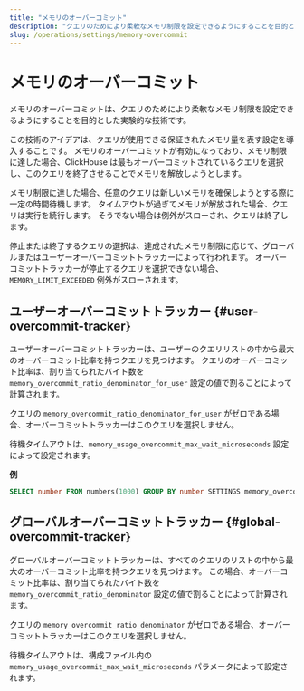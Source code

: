 ```yaml
---
title: "メモリのオーバーコミット"
description: "クエリのためにより柔軟なメモリ制限を設定できるようにすることを目的とした実験的な技術。"
slug: /operations/settings/memory-overcommit
---
```


# メモリのオーバーコミット

メモリのオーバーコミットは、クエリのためにより柔軟なメモリ制限を設定できるようにすることを目的とした実験的な技術です。

この技術のアイデアは、クエリが使用できる保証されたメモリ量を表す設定を導入することです。
メモリのオーバーコミットが有効になっており、メモリ制限に達した場合、ClickHouse は最もオーバーコミットされているクエリを選択し、このクエリを終了させることでメモリを解放しようとします。

メモリ制限に達した場合、任意のクエリは新しいメモリを確保しようとする際に一定の時間待機します。
タイムアウトが過ぎてメモリが解放された場合、クエリは実行を続行します。
そうでない場合は例外がスローされ、クエリは終了します。

停止または終了するクエリの選択は、達成されたメモリ制限に応じて、グローバルまたはユーザーオーバーコミットトラッカーによって行われます。
オーバーコミットトラッカーが停止するクエリを選択できない場合、`MEMORY_LIMIT_EXCEEDED` 例外がスローされます。

## ユーザーオーバーコミットトラッカー {#user-overcommit-tracker}

ユーザーオーバーコミットトラッカーは、ユーザーのクエリリストの中から最大のオーバーコミット比率を持つクエリを見つけます。
クエリのオーバーコミット比率は、割り当てられたバイト数を `memory_overcommit_ratio_denominator_for_user` 設定の値で割ることによって計算されます。

クエリの `memory_overcommit_ratio_denominator_for_user` がゼロである場合、オーバーコミットトラッカーはこのクエリを選択しません。

待機タイムアウトは、`memory_usage_overcommit_max_wait_microseconds` 設定によって設定されます。

**例**

```sql
SELECT number FROM numbers(1000) GROUP BY number SETTINGS memory_overcommit_ratio_denominator_for_user=4000, memory_usage_overcommit_max_wait_microseconds=500
```

## グローバルオーバーコミットトラッカー {#global-overcommit-tracker}

グローバルオーバーコミットトラッカーは、すべてのクエリのリストの中から最大のオーバーコミット比率を持つクエリを見つけます。
この場合、オーバーコミット比率は、割り当てられたバイト数を `memory_overcommit_ratio_denominator` 設定の値で割ることによって計算されます。

クエリの `memory_overcommit_ratio_denominator` がゼロである場合、オーバーコミットトラッカーはこのクエリを選択しません。

待機タイムアウトは、構成ファイル内の `memory_usage_overcommit_max_wait_microseconds` パラメータによって設定されます。
